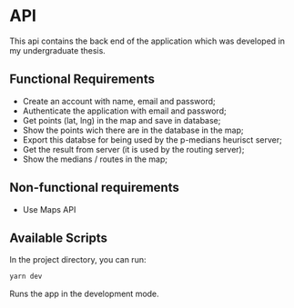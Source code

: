 # API

This api contains the back end of the application which was developed in my undergraduate thesis.

## Functional Requirements

- Create an account with name, email and password;
- Authenticate the application with email and password;
- Get points (lat, lng) in the map and save in database;
- Show the points wich there are in the database in the map;
- Export this databse for being used by the p-medians heurisct server;
- Get the result from server (it is used by the routing server);
- Show the medians / routes in the map;

## Non-functional requirements

- Use Maps API

## Available Scripts

In the project directory, you can run:

```bash
yarn dev
```

Runs the app in the development mode.
